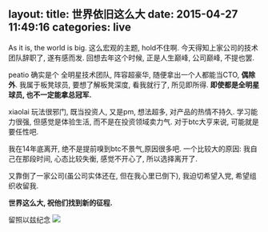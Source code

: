 layout:
title: 世界依旧这么大
date: 2015-04-27 11:49:16
categories: live
---

As it is, the world is big. 这么宏观的主题, hold不住啊. 今天得知上家公司的技术团队辞职了,
遂有感而发. 回想去年这个时候, 正是人生巅峰, 公司巅峰, 不提也罢.

peatio 确实是个 全明星技术团队, 阵容超豪华, 随便拿出一个人都能当CTO, **偶除外**.
我属于板凳球员, 要想了解板凳深度, 看我就行了, 所见即所得.
**即使都是全明星球员, 也不一定能拿总冠军.**

xiaolai 玩法很邪门, 既当投资人, 又是pm, 想法超多, 对产品的热情不持久.
学习能力很强, 但感觉是体验生活, 而不是在投资领域卖力气. 对于btc大亨来说, 可能就是要任性吧.

我在14年底离开, 绝不是提前嗅到btc不景气,原因很多吧.
一个比较大的原因: 我自己在那段时间, 心态比较失衡, 感觉不开心了, 所以选择离开了.

又靠倒了一家公司(虽公司实体还在, 但在我心里已倒下), 我迫切希望入党, 希望组织收留我.

**世界这么大, 祝他们找到新的征程.**

留照以兹纪念
![](http://7sbqv9.com1.z0.glb.clouddn.com/peatio-team.jpg)